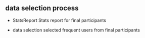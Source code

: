 ## data selection process

* StatsReport
Stats report for final participants

* data selection
selected frequent users from final participants